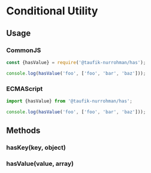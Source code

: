 Conditional Utility
===================

Usage
-----

### CommonJS

~~~ js
const {hasValue} = require('@taufik-nurrohman/has');

console.log(hasValue('foo', ['foo', 'bar', 'baz']));
~~~

### ECMAScript

~~~ js
import {hasValue} from '@taufik-nurrohman/has';

console.log(hasValue('foo', ['foo', 'bar', 'baz']));
~~~

Methods
-------

### hasKey(key, object)

### hasValue(value, array)
